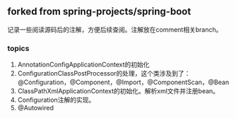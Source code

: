 
## forked from spring-projects/spring-boot 

记录一些阅读源码后的注解，方便后续查阅。注解放在comment相关branch。

### topics

1. AnnotationConfigApplicationContext的初始化
2. ConfigurationClassPostProcessor的处理，这个类涉及到了：@Configuration，@Component，@Import，@ComponentScan，@Bean
3. ClassPathXmlApplicationContext的初始化。解析xml文件并注册bean。
4. Configuration注解的实现。
5. @Autowired

